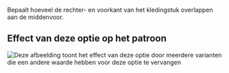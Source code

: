Bepaalt hoeveel de rechter- en voorkant van het kledingstuk overlappen aan de middenvoor.

## Effect van deze optie op het patroon

![Deze afbeelding toont het effect van deze optie door meerdere varianten die een andere waarde hebben voor deze optie te vervangen](carlita_frontoverlap_sample.svg "Effect van deze optie op het patroon")
